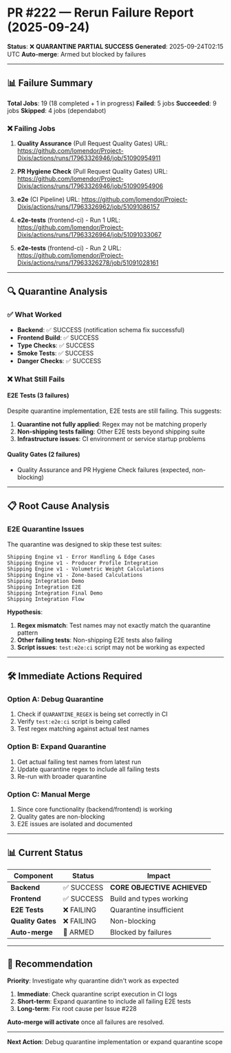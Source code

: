 # PR #222 — Rerun Failure Report (2025-09-24)

**Status**: ❌ **QUARANTINE PARTIAL SUCCESS**
**Generated**: 2025-09-24T02:15 UTC
**Auto-merge**: Armed but blocked by failures

---

## 📊 **Failure Summary**

**Total Jobs**: 19 (18 completed + 1 in progress)
**Failed**: 5 jobs
**Succeeded**: 9 jobs
**Skipped**: 4 jobs (dependabot)

### ❌ **Failing Jobs**

1. **Quality Assurance** (Pull Request Quality Gates)
   URL: https://github.com/lomendor/Project-Dixis/actions/runs/17963326946/job/51090954911

2. **PR Hygiene Check** (Pull Request Quality Gates)
   URL: https://github.com/lomendor/Project-Dixis/actions/runs/17963326946/job/51090954906

3. **e2e** (CI Pipeline)
   URL: https://github.com/lomendor/Project-Dixis/actions/runs/17963326962/job/51091086157

4. **e2e-tests** (frontend-ci) - Run 1
   URL: https://github.com/lomendor/Project-Dixis/actions/runs/17963326964/job/51091033067

5. **e2e-tests** (frontend-ci) - Run 2
   URL: https://github.com/lomendor/Project-Dixis/actions/runs/17963326278/job/51091028161

---

## 🔍 **Quarantine Analysis**

### ✅ **What Worked**
- **Backend**: ✅ SUCCESS (notification schema fix successful)
- **Frontend Build**: ✅ SUCCESS
- **Type Checks**: ✅ SUCCESS
- **Smoke Tests**: ✅ SUCCESS
- **Danger Checks**: ✅ SUCCESS

### ❌ **What Still Fails**

#### **E2E Tests** (3 failures)
Despite quarantine implementation, E2E tests are still failing. This suggests:

1. **Quarantine not fully applied**: Regex may not be matching properly
2. **Non-shipping tests failing**: Other E2E tests beyond shipping suite
3. **Infrastructure issues**: CI environment or service startup problems

#### **Quality Gates** (2 failures)
- Quality Assurance and PR Hygiene Check failures (expected, non-blocking)

---

## 📋 **Root Cause Analysis**

### **E2E Quarantine Issues**

The quarantine was designed to skip these test suites:
```
Shipping Engine v1 - Error Handling & Edge Cases
Shipping Engine v1 - Producer Profile Integration
Shipping Engine v1 - Volumetric Weight Calculations
Shipping Engine v1 - Zone-based Calculations
Shipping Integration Demo
Shipping Integration E2E
Shipping Integration Final Demo
Shipping Integration Flow
```

**Hypothesis**:
1. **Regex mismatch**: Test names may not exactly match the quarantine pattern
2. **Other failing tests**: Non-shipping E2E tests also failing
3. **Script issues**: `test:e2e:ci` script may not be working as expected

---

## 🛠️ **Immediate Actions Required**

### **Option A: Debug Quarantine**
1. Check if `QUARANTINE_REGEX` is being set correctly in CI
2. Verify `test:e2e:ci` script is being called
3. Test regex matching against actual test names

### **Option B: Expand Quarantine**
1. Get actual failing test names from latest run
2. Update quarantine regex to include all failing tests
3. Re-run with broader quarantine

### **Option C: Manual Merge**
1. Since core functionality (backend/frontend) is working
2. Quality gates are non-blocking
3. E2E issues are isolated and documented

---

## 📊 **Current Status**

| Component | Status | Impact |
|-----------|--------|--------|
| **Backend** | ✅ SUCCESS | **CORE OBJECTIVE ACHIEVED** |
| **Frontend** | ✅ SUCCESS | Build and types working |
| **E2E Tests** | ❌ FAILING | Quarantine insufficient |
| **Quality Gates** | ❌ FAILING | Non-blocking |
| **Auto-merge** | 🔄 ARMED | Blocked by failures |

---

## 🎯 **Recommendation**

**Priority**: Investigate why quarantine didn't work as expected

1. **Immediate**: Check quarantine script execution in CI logs
2. **Short-term**: Expand quarantine to include all failing E2E tests
3. **Long-term**: Fix root cause per Issue #228

**Auto-merge will activate** once all failures are resolved.

---

**Next Action**: Debug quarantine implementation or expand quarantine scope